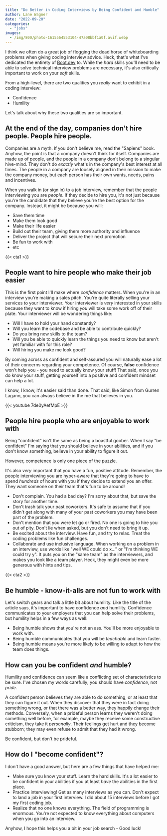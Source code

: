 ```yaml
---
title: "Do Better in Coding Interviews by Being Confident and Humble"
author: Lane Wagner
date: "2022-09-20"
categories: 
  - "jobs"
images:
  - /img/800/photo-1615564553104-47a08bbf1a0f.avif.webp
---
```


I think we often do a great job of flogging the dead horse of whiteboarding problems when giving coding interview advice. Heck, that's what I've dedicated the entirety of [Boot.dev](https://boot.dev) to. While the *hard* skills you'll need to be able to solve technical interview problems are necessary, it's also critically important to work on your *soft* skills.

From a high-level, there are two qualities you *really* want to exhibit in a coding interview:

* Confidence
* Humility

Let's talk about why these two qualities are so important.

## At the end of the day, companies don't hire people. People hire people.

Companies are a myth. If you don't believe me, read the "Sapiens" book. Anyhow, the point is that a company doesn't think for itself. Companies are made up of people, and the people in a company don't belong to a singular hive-mind. They don't do *exactly* what's in the company's best interest at all times. The people in a company are loosely aligned in their mission to make the company money, but each person has their own wants, needs, pains and incentives.

When you walk in (or sign in) to a job interview, remember that the people interviewing you are *people*. If they decide to hire you, it's not just because you're the candidate that they believe you're the best option for the company. Instead, it might be because you will:

* Save them time
* Make them look good
* Make their life easier
* Build out their team, giving them more authority and influence
* Deliver the project that will secure their next promotion
* Be fun to work with
* etc

{{< cta1 >}}

## People want to hire people who make their job easier

This is the first point I'll make where *confidence* matters. When you're in an interview you're making a sales pitch. You're quite literally selling your services to your interviewer. Your interviewer is *very* interested in your skills because they want to know if hiring *you* will take some work off of their plate. Your interviewer will be wondering things like:

* Will I have to hold your hand constantly?
* Will you learn the codebase and be able to contribute quickly?
* Do you bring new skills to the team?
* Will you be able to quickly learn the things you need to know but aren't yet familiar with for this role?
* Will hiring you make me look good?

By coming across as confident and self-assured you will naturally ease a lot of their concerns regarding your competence. Of course, **false** confidence won't help you - you need to actually know your stuff! That said, once you do know your stuff, getting yourself into a positive and confident mindset can help a lot.

I know, I know, it's easier said than done. That said, like Simon from Gurren Lagann, you can always believe in the me that believes in you.

{{< youtube 7de0yAefMpE >}}

## People hire people who are enjoyable to work with

Being "confident" isn't the same as being a boastful goober. When I say "be confident" I'm saying that you should believe in your abilities, and if you don't know something, believe in your ability to figure it out.

However, competence is only one piece of the puzzle.

It's also *very* important that you have a fun, positive attitude. Remember, the people interviewing you are hyper-aware that they're going to have to spend *hundreds* of hours with you if they decide to extend you an offer. They want someone on their team that's fun to be around!

* Don't complain. You had a bad day? I'm sorry about that, but save the story for another time.
* Don't trash talk your past coworkers. It's safe to assume that if you didn't get along with many of your past coworkers you may have been part of the problem.
* Don't mention that you were let go or fired. No one is going to hire you out of pity. Don't lie when asked, but you don't need to bring it up.
* Be excited about the interview. Have fun, and try to relax. Treat the coding problems like fun challenges.
* Collaborate and use inclusive language. When working on a problem in an interview, use words like "well WE could do x..." or "I'm thinking WE could try y". It puts you on the "same team" as the interviewers, and makes you look like a team player. Heck, they might even be more generous with hints and tips.

{{< cta2 >}}

## Be humble - know-it-alls are not fun to work with 

Let's switch gears and talk a little bit about humility. Like the title of the article says, it's important to have confidence *and* humility. Confidence communicates to your employers that you can help solve their problems, but humility helps in a few ways as well:

* Being humble shows that you're not an ass. You'll be more enjoyable to work with.
* Being humble communicates that you will be *teachable* and learn faster.
* Being humble means you're more likely to be willing to adapt to how the team does things.

## How can you be confident *and* humble?

Humility and confidence can seem like a conflicting set of characteristics to be sure. I've chosen my words carefully; you should have *confidence*, not *pride*.

A confident person believes they are able to do something, or at least that they can figure it out. When they discover that they were in fact doing something wrong, or that there was a better way, they happily change their methods. Conversely, when a prideful person learns they weren't doing something well before, for example, maybe they receive some constructive criticism, they take it *personally*. Their feelings get hurt and they become stubborn; they may even refuse to admit that they had it wrong.

Be confident, but don't be prideful.

## How do I "become confident"?

I don't have a good answer, but here are a few things that have helped me:

* Make sure you know your stuff. Learn the hard skills. It's a lot easier to be confident in your abilities if you at least *have* the abilities in the first place.
* Practice interviewing! Get as many interviews as you can. Don't expect to land a job in your first interview. I did about 15 interviews before I got my first coding job.
* Realize that no one knows everything. The field of programming is enormous. You're not expected to know everything about computers when you go into an interview.

Anyhow, I hope this helps you a bit in your job search - Good luck!
